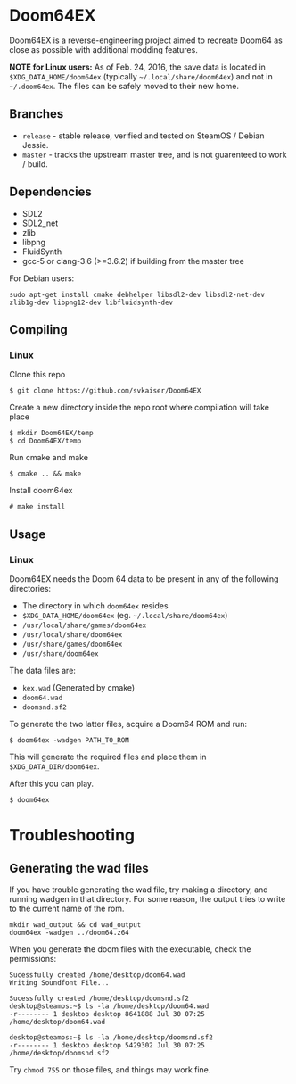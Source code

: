 Doom64EX
========

Doom64EX is a reverse-engineering project aimed to recreate Doom64 as close as possible with additional modding features.

**NOTE for Linux users:** As of Feb. 24, 2016, the save data is located in `$XDG_DATA_HOME/doom64ex` (typically `~/.local/share/doom64ex`) and not in `~/.doom64ex`. The files can be safely moved to their new home.

## Branches

* `release` - stable release, verified and tested on SteamOS / Debian Jessie.
* `master` - tracks the upstream master tree, and is not guarenteed to work / build.

## Dependencies

* SDL2
* SDL2_net
* zlib
* libpng
* FluidSynth
* gcc-5 or clang-3.6 (>=3.6.2) if building from the master tree

For Debian users:

```
sudo apt-get install cmake debhelper libsdl2-dev libsdl2-net-dev zlib1g-dev libpng12-dev libfluidsynth-dev
```

## Compiling

### Linux

Clone this repo

    $ git clone https://github.com/svkaiser/Doom64EX

Create a new directory inside the repo root where compilation will take place

    $ mkdir Doom64EX/temp
    $ cd Doom64EX/temp

Run cmake and make

    $ cmake .. && make
    
Install doom64ex

    # make install

## Usage

### Linux

Doom64EX needs the Doom 64 data to be present in any of the following directories:

* The directory in which `doom64ex` resides
* `$XDG_DATA_HOME/doom64ex` (eg. `~/.local/share/doom64ex`)
* `/usr/local/share/games/doom64ex`
* `/usr/local/share/doom64ex`
* `/usr/share/games/doom64ex`
* `/usr/share/doom64ex`

The data files are:

* `kex.wad` (Generated by cmake)
* `doom64.wad`
* `doomsnd.sf2`

To generate the two latter files, acquire a Doom64 ROM and run:

    $ doom64ex -wadgen PATH_TO_ROM

This will generate the required files and place them in `$XDG_DATA_DIR/doom64ex`. 

After this you can play.

    $ doom64ex

# Troubleshooting

## Generating the wad files

If you have trouble generating the wad file, try making a directory, and running wadgen in that directory. For some reason, the output tries to write to the current name of the rom.

```
mkdir wad_output && cd wad_output
doom64ex -wadgen ../doom64.z64
```

When you generate the doom files with the executable, check the permissions:

```
Sucessfully created /home/desktop/doom64.wad
Writing Soundfont File...

Sucessfully created /home/desktop/doomsnd.sf2
desktop@steamos:~$ ls -la /home/desktop/doom64.wad
-r-------- 1 desktop desktop 8641888 Jul 30 07:25 /home/desktop/doom64.wad

desktop@steamos:~$ ls -la /home/desktop/doomsnd.sf2
-r-------- 1 desktop desktop 5429302 Jul 30 07:25 /home/desktop/doomsnd.sf2
```

Try `chmod 755` on those files, and things may work fine.

